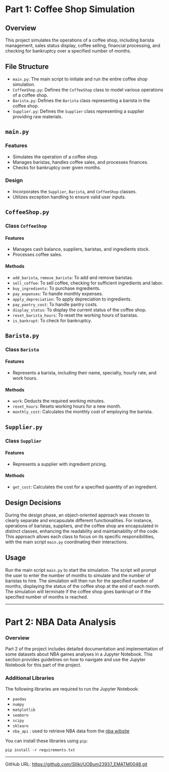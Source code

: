 # Part 1: Coffee Shop Simulation
## Overview
This project simulates the operations of a coffee shop, including barista management, sales status display, coffee selling, financial processing, and checking for bankruptcy over a specified number of months.

## File Structure
- `main.py`: The main script to initiate and run the entire coffee shop simulation.
- `CoffeeShop.py`: Defines the `CoffeeShop` class to model various operations of a coffee shop.
- `Barista.py`: Defines the `Barista` class representing a barista in the coffee shop.
- `Supplier.py`: Defines the `Supplier` class representing a supplier providing raw materials.

## `main.py`
### Features
- Simulates the operation of a coffee shop.
- Manages baristas, handles coffee sales, and processes finances.
- Checks for bankruptcy over given months.

### Design
- Incorporates the `Supplier`, `Barista`, and `CoffeeShop` classes.
- Utilizes exception handling to ensure valid user inputs.

## `CoffeeShop.py`
### Class `CoffeeShop`
#### Features
- Manages cash balance, suppliers, baristas, and ingredients stock.
- Processes coffee sales.

#### Methods
- `add_barista`, `remove_barista`: To add and remove baristas.
- `sell_coffee`: To sell coffee, checking for sufficient ingredients and labor.
- `buy_ingredients`: To purchase ingredients.
- `pay_expenses`: To handle monthly expenses.
- `apply_depreciation`: To apply depreciation to ingredients.
- `pay_pantry_cost`: To handle pantry costs.
- `display_status`: To display the current status of the coffee shop.
- `reset_barista_hours`: To reset the working hours of baristas.
- `is_bankrupt`: To check for bankruptcy.

## `Barista.py`
### Class `Barista`
#### Features
- Represents a barista, including their name, specialty, hourly rate, and work hours.

#### Methods
- `work`: Deducts the required working minutes.
- `reset_hours`: Resets working hours for a new month.
- `monthly_cost`: Calculates the monthly cost of employing the barista.

## `Supplier.py`
### Class `Supplier`
#### Features
- Represents a supplier with ingredient pricing.

#### Methods
- `get_cost`: Calculates the cost for a specified quantity of an ingredient.

## Design Decisions
During the design phase, an object-oriented approach was chosen to clearly separate and encapsulate different functionalities. For instance, operations of baristas, suppliers, and the coffee shop are encapsulated in distinct classes, enhancing the readability and maintainability of the code. This approach allows each class to focus on its specific responsibilities, with the main script `main.py` coordinating their interactions.

## Usage
Run the main script `main.py` to start the simulation. The script will prompt the user to enter the number of months to simulate and the number of baristas to hire. The simulation will then run for the specified number of months, displaying the status of the coffee shop at the end of each month. The simulation will terminate if the coffee shop goes bankrupt or if the specified number of months is reached.

---

# Part 2: NBA Data Analysis

### Overview
Part 2 of the project includes detailed documentation and implementation of some datasets about NBA games analyses in a Jupyter Notebook. This section provides guidelines on how to navigate and use the Jupyter Notebook for this part of the project.

### Additional Libraries

The following libraries are required to run the Jupyter Notebook:
- `pandas`
- `numpy`
- `matplotlib`
- `seaborn`
- `scipy`
- `sklearn`
- `nba_api` : used to retrieve NBA data from the [nba wibsite](https://www.nba.com/stats/)

You can install these libraries using `pip`:
```
pip install -r requirements.txt
```

---
GitHub URL: https://github.com/Slliki/UOBum23937_EMATM0048.git
